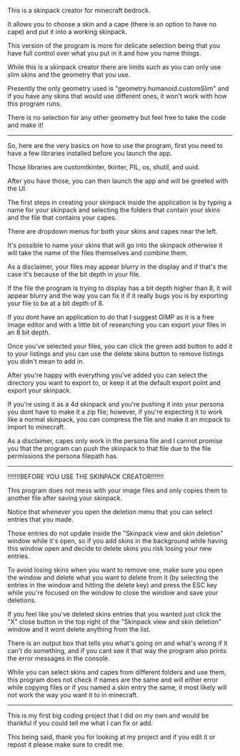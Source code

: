This is a skinpack creator for minecraft bedrock. 

It allows you to choose a skin and a cape
(there is an option to have no cape) and put it
into a working skinpack.

This version of the program is more for delicate
selection being that you have full control over 
what you put in it and how you name things.

While this is a skinpack creator there are limits
such as you can only use slim skins and the
geometry that you use.

Presently the only geometry used is
"geometry.humanoid.customSlim" and if you have
any skins that would use different ones, it
won't work with how this program runs.

There is no selection for any other geometry but
feel free to take the code and make it!

-------------------------------------------------
So, here are the very basics on how to use the
program, first you need to have a few libraries
installed before you launch the app. 

Those libraries are customtkinter, tkinter, 
PIL, os, shutil, and uuid. 

After you have those, you can then launch the 
app and will be greeted with the UI. 

The first steps in creating your skinpack 
inside the application is by typing a name for 
your skinpack and selecting the folders that 
contain your skins and the file that contains 
your capes. 

There are dropdown menus for both your skins and 
capes near the left.

It's possible to name your skins that will go
into the skinpack otherwise it will take the
name of the files themselves and combine them.

As a disclaimer, your files may appear blurry in
the display and if that's the case it's because
of the bit depth in your file.

If the file the program is trying to display has
a bit depth higher than 8, it will appear blurry
and the way you can fix it if it really bugs you
is by exporting your file to be at a bit depth
of 8.

If you dont have an application to do that I
suggest GIMP as it is a free image editor and
with a little bit of researching you can
export your files in an 8 bit depth.

Once you've selected your files, you can click
the green add button to add it to your listings
and you can use the delete skins button to
remove listings you didn't mean to add in.

After you're happy with everything you've added
you can select the directory you want to export
to, or keep it at the default export point and
export your skinpack.

If you're using it as a 4d skinpack and you're
pushing it into your persona you dont have to
make it a zip file; however, if you're
expecting it to work like a normal skinpack,
you can compress the file and make it an
mcpack to import to minecraft.

As a disclaimer, capes only work in the persona
file and I cannot promise you that the program
can push the skinpack to that file due to the
file permissions the persona filepath has.

-------------------------------------------------
!!!!!!!BEFORE YOU USE THE SKINPACK CREATOR!!!!!!!

This program does not mess with your image files 
and only copies them to another file after saving 
your skinpack.

Notice that whenever you open the deletion menu
that you can select entries that you made.

Those entries do not update inside the
"Skinpack view and skin deletion" window while
it's open, so if you add skins in the background
while having this window open and decide to 
delete skins you risk losing your new entries.

To avoid losing skins when you want to remove
one, make sure you open the window and delete
what you want to delete from it (by selecting the
entries in the window and hitting the delete key)
and press the ESC key while you're focused on the
window to close the window and save your deletions.

If you feel like you've deleted skins entries that
you wanted just click the "X" close button in the
top right of the "Skinpack view and skin deletion"
window and it wont delete anything from the list.

There is an output box that tells you what's going
on and what's wrong if it can't do something, and 
if you cant see it that way the program also prints
the error messages in the console.

While you can select skins and capes from different
folders and use them, this program does not check
if names are the same and will either error while
copying files or if you named a skin entry the same,
it most likely will not work the way you want it to
in minecraft.

-------------------------------------------------
This is my first big coding project that I did on
my own and would be thankful if you could tell me
what I can fix or add.

This being said, thank you for looking at my
project and if you edit it or repost it please
make sure to credit me.

